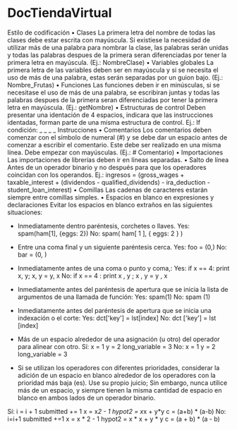 # DocTiendaVirtual
Estilo de codificación 
•	Clases
La primera letra del nombre de todas las clases debe estar escrita con mayúscula.
Si existiese la necesidad de utilizar más de una palabra para nombrar la clase, las palabras serán unidas y todas las palabras despues de la primera seran diferenciadas por tener la primera letra en mayúscula. (Ej.: NombreClase)
•	Variables globales
La primera letra de las variables deben ser en mayúscula y si se necesita el uso de más de una palabra, estas serán separadas por un guion bajo. (Ej.: Nombre_Frutas)
•	Funciones
Las funciones deben ir en minúsculas, si se necesitase el uso de más de una palabra, se escribiran juntas y todas las palabras despues de la primera seran diferenciadas por tener la primera letra en mayúscula. (Ej.: getNombre)
•	Estructuras de control
Deben presentar una identación de 4 espacios, indicara que las instrucciones identadas, forman parte de una misma estructura de control.
Ej.:
If condición:
_ _ _ _ Instrucciones
•	Comentarios
Los comentarios deben comenzar con el símbolo de numeral (#) y se debe dar un espacio antes de comenzar a escribir el comentario. Este debe ser realizado en una misma línea. Debe empezar con mayúsculas. (Ej.: # Comentario)
•	Importaciones
Las importaciones de librerías deben ir en líneas separadas.
•	Salto de línea 
Antes de un operador binario y no después para que los operadores coincidan con los operandos.
Ej.:
ingresos = (gross_wages
          + taxable_interest
          + (dividendos - qualified_dividends)
          - ira_deduction
          - student_loan_interest)
•	Comillas
Las cadenas de caracteres estarán siempre entre comillas simples.
•	Espacios en blanco en expresiones y declaraciones
Evitar los espacios en blanco extraños en las siguientes situaciones:
-	Inmediatamente dentro paréntesis, corchetes o llaves.
Yes: spam(ham[1], {eggs: 2})
No:  spam( ham[ 1 ], { eggs: 2 } )

-	Entre una coma final y un siguiente paréntesis cerca.
Yes: foo = (0,)
No:  bar = (0, )

-	Inmediatamente antes de una coma o punto y coma,:
Yes: if x == 4: print x, y; x, y = y, x
No:  if x == 4 : print x , y ; x , y = y , x

-	Inmediatamente antes del paréntesis de apertura que se inicia la lista de argumentos de una llamada de función:
Yes: spam(1)
No:  spam (1)

-	Inmediatamente antes del paréntesis de apertura que se inicia una indexación o el corte:
Yes: dct['key'] = lst[index]
No:  dct ['key'] = lst [index]

-	Más de un espacio alrededor de una asignación (u otro) del operador para alinear con otro.
Sí:
x = 1
y = 2
long_variable = 3
No:
x             = 1
y             = 2
long_variable = 3

-	Si se utilizan los operadores con diferentes prioridades, considerar la adición de un espacio en blanco alrededor de los operadores con la prioridad más baja (es). Use su propio juicio; Sin embargo, nunca utilice más de un espacio, y siempre tienen la misma cantidad de espacio en blanco en ambos lados de un operador binario.

Sí:
i = i + 1
submitted += 1
x = x*2 - 1
hypot2 = x*x + y*y
c = (a+b) * (a-b)
No:
i=i+1
submitted +=1
x = x * 2 - 1
hypot2 = x * x + y * y
c = (a + b) * (a - b)

